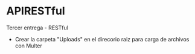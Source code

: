 # APIRESTful
Tercer entrega  - RESTful

* Crear la carpeta "Uploads" en el direcorio raiz para carga de archivos con Multer

